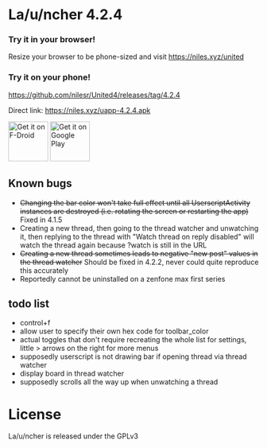 # La/u/ncher 4.2.4

### Try it in your browser!
Resize your browser to be phone-sized and visit https://niles.xyz/united

### Try it on your phone!
https://github.com/nilesr/United4/releases/tag/4.2.4

Direct link: https://niles.xyz/uapp-4.2.4.apk

<a href="https://f-droid.org/packages/com.angryburg.uapp/" target="_blank">
<img src="https://f-droid.org/badge/get-it-on.png" alt="Get it on F-Droid" height="80"/></a>
<a href="https://play.google.com/store/apps/details?id=com.angryburg.uapp" target="_blank">
<img src="https://play.google.com/intl/en_us/badges/images/generic/en-play-badge.png" alt="Get it on Google Play" height="80"/></a>

## Known bugs

 - ~~Changing the bar color won't take full effect until all UserscriptActivity instances are destroyed (i.e. rotating the screen or restarting the app)~~ Fixed in 4.1.5
 - Creating a new thread, then going to the thread watcher and unwatching it, then replying to the thread with "Watch thread on reply disabled" will watch the thread again because ?watch is still in the URL
 - ~~Creating a new thread sometimes leads to negative "new post" values in the thread watcher~~ Should be fixed in 4.2.2, never could quite reproduce this accurately
 - Reportedly cannot be uninstalled on a zenfone max first series

## todo list
- control+f
- allow user to specify their own hex code for toolbar\_color
- actual toggles that don't require recreating the whole list for settings, little > arrows on the right for more menus
- supposedly userscript is not drawing bar if opening thread via thread watcher
- display board in thread watcher
- supposedly scrolls all the way up when unwatching a thread

# License

La/u/ncher is released under the GPLv3
